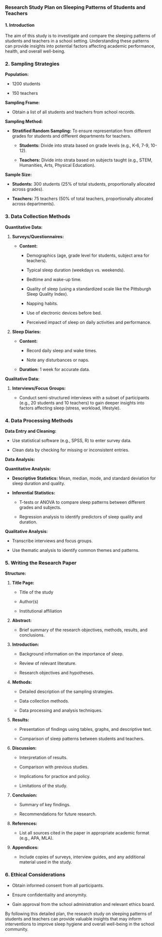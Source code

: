 ### Research Study Plan on Sleeping Patterns of Students and Teachers 

 

#### **1. Introduction** 

The aim of this study is to investigate and compare the sleeping patterns of students and teachers in a school setting. Understanding these patterns can provide insights into potential factors affecting academic performance, health, and overall well-being. 

 

### **2. Sampling Strategies** 

 

**Population:**  

- 1200 students 

- 150 teachers 

 

**Sampling Frame:** 

- Obtain a list of all students and teachers from school records. 

 

**Sampling Method:** 

- **Stratified Random Sampling:** To ensure representation from different grades for students and different departments for teachers. 

  - **Students:** Divide into strata based on grade levels (e.g., K-6, 7-9, 10-12). 

  - **Teachers:** Divide into strata based on subjects taught (e.g., STEM, Humanities, Arts, Physical Education). 

 

**Sample Size:** 

- **Students:** 300 students (25% of total students, proportionally allocated across grades). 

- **Teachers:** 75 teachers (50% of total teachers, proportionally allocated across departments). 

 

### **3. Data Collection Methods** 

 

**Quantitative Data:** 

 

1. **Surveys/Questionnaires:** 

   - **Content:** 

     - Demographics (age, grade level for students, subject area for teachers). 

     - Typical sleep duration (weekdays vs. weekends). 

     - Bedtime and wake-up time. 

     - Quality of sleep (using a standardized scale like the Pittsburgh Sleep Quality Index). 

     - Napping habits. 

     - Use of electronic devices before bed. 

     - Perceived impact of sleep on daily activities and performance. 

 

2. **Sleep Diaries:** 

   - **Content:** 

     - Record daily sleep and wake times. 

     - Note any disturbances or naps. 

   - **Duration:** 1 week for accurate data. 

 

**Qualitative Data:** 

 

1. **Interviews/Focus Groups:** 

   - Conduct semi-structured interviews with a subset of participants (e.g., 20 students and 10 teachers) to gain deeper insights into factors affecting sleep (stress, workload, lifestyle). 

 

### **4. Data Processing Methods** 

 

**Data Entry and Cleaning:** 

- Use statistical software (e.g., SPSS, R) to enter survey data. 

- Clean data by checking for missing or inconsistent entries. 

 

**Data Analysis:** 

 

**Quantitative Analysis:** 

- **Descriptive Statistics:** Mean, median, mode, and standard deviation for sleep duration and quality. 

- **Inferential Statistics:** 

  - T-tests or ANOVA to compare sleep patterns between different grades and subjects. 

  - Regression analysis to identify predictors of sleep quality and duration. 

 

**Qualitative Analysis:** 

- Transcribe interviews and focus groups. 

- Use thematic analysis to identify common themes and patterns. 

 

### **5. Writing the Research Paper** 

 

**Structure:** 

 

1. **Title Page:** 

   - Title of the study 

   - Author(s) 

   - Institutional affiliation 

 

2. **Abstract:** 

   - Brief summary of the research objectives, methods, results, and conclusions. 

 

3. **Introduction:** 

   - Background information on the importance of sleep. 

   - Review of relevant literature. 

   - Research objectives and hypotheses. 

 

4. **Methods:** 

   - Detailed description of the sampling strategies. 

   - Data collection methods. 

   - Data processing and analysis techniques. 

 

5. **Results:** 

   - Presentation of findings using tables, graphs, and descriptive text. 

   - Comparison of sleep patterns between students and teachers. 

 

6. **Discussion:** 

   - Interpretation of results. 

   - Comparison with previous studies. 

   - Implications for practice and policy. 

   - Limitations of the study. 

 

7. **Conclusion:** 

   - Summary of key findings. 

   - Recommendations for future research. 

 

8. **References:** 

   - List all sources cited in the paper in appropriate academic format (e.g., APA, MLA). 

 

9. **Appendices:** 

   - Include copies of surveys, interview guides, and any additional material used in the study. 

 

### **6. Ethical Considerations** 

- Obtain informed consent from all participants. 

- Ensure confidentiality and anonymity. 

- Gain approval from the school administration and relevant ethics board. 

 

By following this detailed plan, the research study on sleeping patterns of students and teachers can provide valuable insights that may inform interventions to improve sleep hygiene and overall well-being in the school community. 
